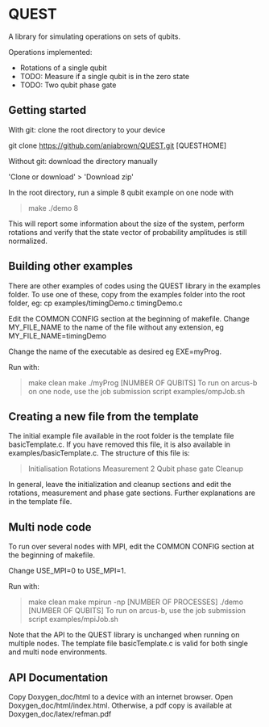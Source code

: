 # QUEST

A library for simulating operations on sets of qubits. 

Operations implemented:
* Rotations of a single qubit
* TODO: Measure if a single qubit is in the zero state
* TODO: Two qubit phase gate

## Getting started

With git: clone the root directory to your device

git clone https://github.com/aniabrown/QUEST.git [QUESTHOME]

Without git: download the directory manually

'Clone or download' > 'Download zip'

In the root directory, run a simple 8 qubit example on one node with

> make
> ./demo 8

This will report some information about the size of the system, perform rotations and verify that
the state vector of probability amplitudes is still normalized. 

## Building other examples

There are other examples of codes using the QUEST library in the examples folder. To use one of these,
copy from the examples folder into the root folder, eg:
cp examples/timingDemo.c timingDemo.c

Edit the COMMON CONFIG section at the beginning of makefile. Change MY_FILE_NAME to the name of the file without
any extension, eg MY_FILE_NAME=timingDemo 

Change the name of the executable as desired eg EXE=myProg.

Run with:
> make clean
> make
> ./myProg [NUMBER OF QUBITS]
To run on arcus-b on one node, use the job submission script examples/ompJob.sh

## Creating a new file from the template

The initial example file available in the root folder is the template file basicTemplate.c. If you have removed
this file, it is also available in examples/basicTemplate.c. The structure of this file is:

> Initialisation
> Rotations
> Measurement
> 2 Qubit phase gate
> Cleanup 

In general, leave the initialization and cleanup sections and edit the rotations, measurement and phase gate
sections. Further explanations are in the template file. 

## Multi node code

To run over several nodes with MPI, edit the COMMON CONFIG section at the beginning of makefile. 

Change USE_MPI=0 to USE_MPI=1.

Run with:
> make clean
> make
> mpirun -np [NUMBER OF PROCESSES] ./demo [NUMBER OF QUBITS]
To run on arcus-b, use the job submission script examples/mpiJob.sh

Note that the API to the QUEST library is unchanged when running on multiple nodes. The template file basicTemplate.c
is valid for both single and multi node environments. 

## API Documentation

Copy Doxygen_doc/html to a device with an internet browser. Open Doxygen_doc/html/index.html. Otherwise, a pdf copy
is available at Doxygen_doc/latex/refman.pdf


